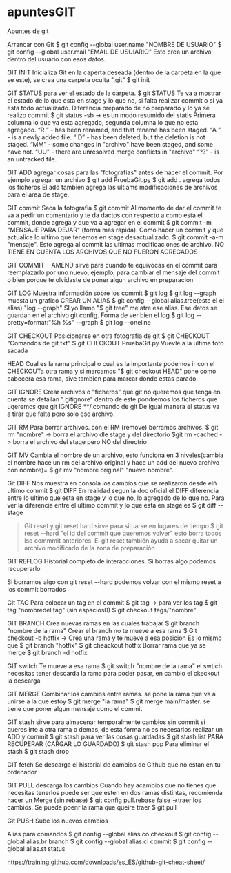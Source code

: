 # apuntesGIT
Apuntes de git

Arrancar con Git
$ git config --global user.name "NOMBRE DE USUARIO"
$ git config --global user.mail "EMAIL DE USUIARIO"
Esto crea un archivo dentro del usuario con esos datos.

GIT INIT
Inicializa Git en la caperta deseada (dentro de la carpeta en la que se este), se crea una carpeta oculta ".git" 
$ git init


GIT STATUS
para ver el estado de la carpeta.
$ git STATUS
Te va a mostrar el estado de lo que esta en stage y lo que no, si falta realizar commit o si ya esta todo actualizado. Diferencia preparado de no preparado y lo ya se realizo commit
$ git status -sb -> es un modo resumido del statis Primera columna lo que ya esta agregado, segunda columna lo que no esta agregado. 
“R ” - has been renamed, and that rename has been staged.
“A ” -  is a newly added file.
“ D” - has been deleted, but the deletion is not staged.
“MM” - some changes in "archivo" have been staged, and some have not.
“UU” - there are unresolved merge conflicts in "archivo"
“??” - is an untracked file.

GIT ADD
agregar cosas para las "fotografias" antes de hacer el commit. Por ejemplo agregar un archivo
$ git add PruebaGit.py
$ git add . agrega todos los ficheros
El add tambien agrega las ultiams modificaciones de archivos para el area de stage.


GIT commit
Saca la fotografia
$ git commit
Al momento de dar el commit te va a pedir un comentario
y te da dactos con respecto a como esta el commit, donde agrega y que va a agregar en el commit
$ git commit -m "MENSAJE PARA DEJAR" (forma mas rapida).
Como hacer un commit y que actualice lo ultimo que tenemos en stage desactualizado. 
$ git commit -a-m "mensaje".
Esto agrega al commit las ultimas modificaciones de archivo. NO TIENE EN CUENTA LOS ARCHIVOS QUE NO FUERON AGREGADOS 

GIT COMMIT --AMEND
sirve para cuando te equivocas en el commit para reemplazarlo por uno nuevo, ejemplo, para cambiar el mensaje del commit o bien porque te olvidaste de poner algun archivo en preparacion


GIT LOG
Muestra información sobre los commit
$ git log 
$ git log --graph muesta un grafico
CREAR UN ALIAS
$ git config --global alias.tree(este el el alias) "log --graph"
SI yo llamo "$ git tree" me atre ese alias. Ese datos se guardan en el archivo git config.
Forma de ver bien el log
$ git log --pretty=format:"%h %s" --graph
$ git log --oneline

GIT CHECKOUT
Posicionarse en otra fotografia de git
$ git CHECKOUT "Comandos de git.txt"
$ git CHECKOUT PruebaGit.py
Vuevle a la ultima foto sacada

HEAD
Cual es la rama principal o cual es la importante
podemos ir con el CHECKOUTa otra rama y si marcamos "$ git checkout HEAD" pone como cabecera esa rama, sive tambien para marcar donde estas parado.

GIT IGNORE
Crear archivos o "ficheros" que git no queremos que tenga en cuenta se detallan ".gitignore"
dentro de este pondremos los ficheros que uqeremos que git IGNORE
**/.comando de git
De igual manera el status va a tirar que falta pero solo ese archivo.

GIT RM
Para borrar archivos. 
con el RM (remove) borramos archivos.
$ git rm "nombre" -> borra el archivo dle stage y del directorio
$git rm -cached -> borra el archivo del stage pero NO del directrio

GIT MV 
Cambia el nombre de un archivo, esto funciona en 3 niveles(cambia el nombre hace un rm del archivo original y hace un add del nuevo archivo con nombre)=
$ git mv "nombre original" "nuevo nombre".

Git DIFF
Nos muestra en consola los cambios que se realizaron desde elñ ultimo commit
$ git DIFF
En realidad segun la doc oficial el DIFF diferencia entre lo ultimo que esta en stage y lo que no, lo agregado de lo que no.
Para ver la diferencia entre el ultimo commit y lo que esta en stage es
$ git diff --stage

>Git reset y git reset hard
sirve para situarse en lugares de tiempo
$ git reset --hard "el id del commit que queremos volver"
esto borra todos lso commmit anteriores.
El git reset también ayuda a sacar quitar un archivo modificado de la zona de preparación
 
GIT REFLOG
Historial completo de interacciones. Si borras algo podemos recuperarlo

Si borramos algo con git reset --hard podemos volvar con el mismo reset a los commit borrados

Git TAG
Para colocar un tag en el commit
$ git tag -> para ver los tag
$ git tag "nombredel tag" (sin espacios0)
$ git checkout tags/"nombre"

GIT BRANCH
Crea nuevas ramas en las cuales trabajar
$ git branch "nombre de la rama"
Crear el branch no te mueve a esa rama
$ Git checkout -b hotfix -> Crea una rama y te mueve a esa posicion
	Es lo mismo que $ git branch "hotfix"
			$ git cheackout hotfix
Borrar rama que ya se merge
$ git branch -d hotfix


GIT switch
Te mueve a esa rama
$ git switch "nombre de la rama"
el swtich necesitas tener descarda la rama para poder pasar, en cambio el ckeckout la descarga

GIT MERGE
Combinar los cambios entre ramas. se pone la rama que va a unirse a la que estoy
$ git merge "la rama" 
$ git merge main/master.
se tiene que poner algun mensaje como el commit

GIT stash
sirve para almacenar temporalmente cambios sin commit si queres irte a otra rama o demas, de esta forma no es necesarios realizar un ADD y commit
$ git stash
para ver las cosas guardadas
$ git stash list
PARA RECUPERAR (CARGAR LO GUARDADO)
$ git stash pop
Para eliminar el stash
$ git stash drop

GIT fetch
Se descarga el historial de cambios de Github que no estan en tu ordenador

GIT PULL 
descarga los cambios
Cuando hay acambios que no tienes que necesitas tenerlos puede ser que esten en dos ramas distintas, recomienda hacer un Merge (sin rebase)
$ git config pull.rebase false ->traer los cambios. Se puede poenr la rama que queire traer
$ git pull


Git PUSH 
Sube los nuevos cambios

Alias para comandos
$ git config --global alias.co	checkout
$ git config --global alias.br	branch
$ git config --global alias.ci	commit
$ git config --global alias.st	status

https://training.github.com/downloads/es_ES/github-git-cheat-sheet/
